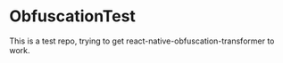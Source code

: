 # ObfuscationTest

This is a test repo, trying to get react-native-obfuscation-transformer to work.
